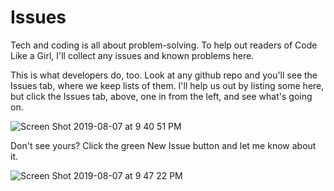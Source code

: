 # Issues
Tech and coding is all about problem-solving. To help out readers of Code Like a Girl, I'll collect any issues and known problems here. 

This is what developers do, too. Look at any github repo and you'll see the Issues tab, where we keep lists of them. I'll help us out by listing some here, but click the Issues tab, above, one in from the left, and see what's going on. 

![Screen Shot 2019-08-07 at 9 40 51 PM](https://user-images.githubusercontent.com/50973555/62669110-6a1e2100-b95c-11e9-85b5-d6e0adaf0927.png)

Don't see yours? Click the green New Issue button and let me know about it. 

![Screen Shot 2019-08-07 at 9 47 22 PM](https://user-images.githubusercontent.com/50973555/62669335-3a234d80-b95d-11e9-8de7-3d933a74bd32.png)
